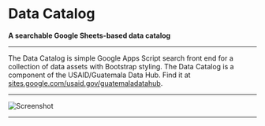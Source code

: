 # Data Catalog

**A searchable Google Sheets-based data catalog**

---

The Data Catalog is simple Google Apps Script search front end for a collection of data assets with Bootstrap styling.  The Data Catalog is a component of the USAID/Guatemala Data Hub. Find it at [sites.google.com/usaid.gov/guatemaladatahub](https://sites.google.com/usaid.gov/guatemaladatahub/data-catalog).

---

![Screenshot](https://storage.googleapis.com/ei-dev-assets/assets/chrome_375ajHIRN3.gif)

---

